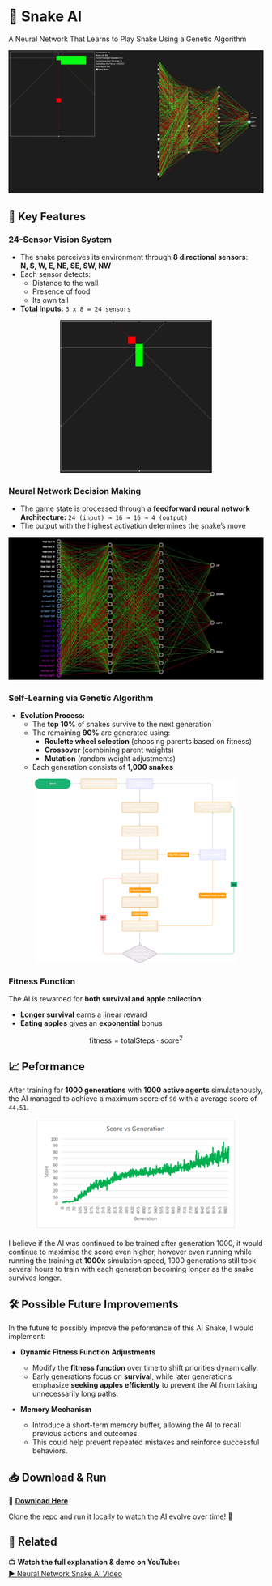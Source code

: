 # 🐍 Snake AI  

 A Neural Network That Learns to Play Snake Using a Genetic Algorithm

<p align="center">
  <img src="imgs/snakeGif.gif" alt="Snake AI in action">
</p>

## 🚀 Key Features  

### **24-Sensor Vision System**  
- The snake perceives its environment through **8 directional sensors**:  
  **N, S, W, E, NE, SE, SW, NW**  
- Each sensor detects:  
  - Distance to the wall  
  - Presence of food  
  - Its own tail  
- **Total Inputs:** `3 x 8 = 24 sensors`

<p align="center">
  <img src="imgs/snakeSensors.PNG" width="300px" alt="Snake Sensor System">
</p>

### **Neural Network Decision Making**  
- The game state is processed through a **feedforward neural network**  
  **Architecture:** `24 (input) → 16 → 16 → 4 (output)`  
- The output with the highest activation determines the snake’s move  

<p align="center">
  <img src="imgs/neuralNetworkArchitecture.PNG" width="600px" alt="Neural Network Architecture">
</p>

### **Self-Learning via Genetic Algorithm**  
- **Evolution Process:**
  - The **top 10%** of snakes survive to the next generation  
  - The remaining **90%** are generated using:
    - **Roulette wheel selection** (choosing parents based on fitness)  
    - **Crossover** (combining parent weights)  
    - **Mutation** (random weight adjustments)  
  - Each generation consists of **1,000 snakes**  

<p align="center">
  <img src="imgs/snakeGeneticAlg.png" width="400px" alt="Genetic Algorithm Process">
</p>

### **Fitness Function**  
The AI is rewarded for **both survival and apple collection**:  
- **Longer survival** earns a linear reward  
- **Eating apples** gives an **exponential** bonus  

$$
\text{fitness} = \text{totalSteps} \cdot \text{score}^2
$$

## 📈 Peformance
After training for **1000 generations** with **1000 active agents** simulatenously, the AI managed to achieve a maximum score of `96` with a average score of `44.51`.

<p align = "center">
<img src="imgs/snakeChart.PNG" width="400px" alt="Snake Chart">
</p>

I believe if the AI was continued to be trained after generation 1000, it would continue to maximise the score even higher, however even running while running the training at **1000x** simulation speed, 1000 generations still took several hours to train with each generation becoming longer as the snake survives longer.

## 🛠️ Possible Future Improvements
In the future to possibly improve the peformance of this AI Snake, I would implement:
- **Dynamic Fitness Function Adjustments**
    - Modify the **fitness function** over time to shift priorities dynamically.
    - Early generations focus on **survival**, while later generations emphasize **seeking apples efficiently** to prevent the AI from taking unnecessarily long paths.

- **Memory Mechanism**  
  - Introduce a short-term memory buffer, allowing the AI to recall previous actions and outcomes.  
  - This could help prevent repeated mistakes and reinforce successful behaviors.  


## 📥 Download & Run  

🔗 **[Download Here](https://github.com/marchchris/SnakeGeneticAI/tree/fc39bd07b3be70b2887ffb65be67748dedfd9712/src)**  

Clone the repo and run it locally to watch the AI evolve over time! 🚀  

## 🎥 Related  

📺 **Watch the full explanation & demo on YouTube:**  
[▶️ Neural Network Snake AI Video](https://youtu.be/iqisOpNVir8?si=l0bohj50Q8YSrfJT)  

